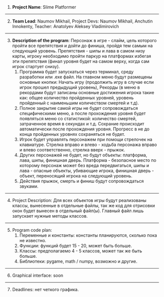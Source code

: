 1. **Project Name**: Slime Platformer

---

2. **Team Lead**: Naumov Mikhail, Project Devs: Naumov Mikhail, Anchutin Innokenty, Teacher: Anatolyev Aleksey
   Vladimirovich

---

3. **Description of the program**: Персонаж в игре - слайм, цель которого пройти все препятствия и дойти до финиша,
   пройдя
   тем самым на следующий уровень. Препятствия - шипы и лава в самом низу карты, игроку необходимо пройти паркур на
   платформах избегая эти препятствия (финал уровня будет на самом верху, когда сам игрок стартует снизу).
    1. Программа будет запускаться через терминал, среду разработки или .exe файл. На главном меню будут размещены
       основные кнопки: Начать игру (продолжить игру в случае если игрок прошел предыдущий уровень), Рекорды (в меню в
       рекордами будут записаны основные достижения игрока такие как: общее количество пройденных уровней, уровень
       пройденный с наименьшим количеством смертей и т.д).
    2. Полное закрытие самой игры не будет сопровождаться специфическими меню, а после прохождения уровня будет
       появляться меню со статистикой: количество смертей, затраченное время в секундах и т.д. Сохрание происходит
       автоматически после прохождения уровня. Прогресс в не до конца пройденных уровнях сохраняться не будет.
    3. Игрок будет управлять персонажем при помощи стрелочек на клавиатуре. Стрелка вправо и влево - ходьба персонажа
       вправо и влево соответственно, стрелка вверх - прыжок.
    4. Других персонажей не будет, но будут объекты: платформа, лава, шипы, финишная дверь. Платформа - безопасное место
       по которому персонаж может без вреда передвигаться, шипы и лава - опасные объекты, убивающие игрока, финишная
       дверь - объект, переносящий игрока на следующий уровень.
    5. Действия прыжок, смерть и финиш будут сопровождаться звуками.

---

4. Project Description: Для всех объектов игры будут реализованы классы, вынесенные в отдельные файлы, так же код для
   отрисовки окон будет вынесен в отдельный файл(ы). Главный файл лишь запускает нужные методы классов.

---

5. Program code plan:
    1. Переменные и константы: константы планируются, сколько пока не известно.
    2. Функции: функций будет 15 - 20, может быть больше.
    3. Классы: предполагаемо 4 - 5 классов, может так же быть больше.
    4. Библиотеки: pygame, math / numpy, возможно и другие.

---

6. Graphical interface: soon

---

7. Deadlines: нет четкого графика.